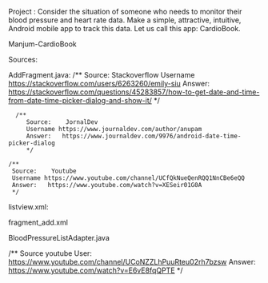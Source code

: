 Project : Consider the situation of someone who needs to monitor their blood pressure and heart rate data. 
Make a simple, attractive, intuitive, Android mobile app to track this data. Let us call this app: CardioBook.


Manjum-CardioBook



Sources: 

AddFragment.java: 
        /**
        Source:    Stackoverflow
         Username https://stackoverflow.com/users/6263260/emily-siu
         Answer: https://stackoverflow.com/questions/45283857/how-to-get-date-and-time-from-date-time-picker-dialog-and-show-it/
         */

      /**
         Source:    JornalDev
         Username https://www.journaldev.com/author/anupam
         Answer:   https://www.journaldev.com/9976/android-date-time-picker-dialog
         */

    /**
     Source:    Youtube
     Username https://www.youtube.com/channel/UCfQkNueQenRQQ1NnCBe6eQQ
     Answer:   https://www.youtube.com/watch?v=XESeir01G0A
     */



listview.xml: 

<!--    Source youtube/Github
User https://github.com/mitchtabian
Answer : https://www.youtube.com/watch?v=E6vE8fqQPTE-->


fragment_add.xml

<!--    AbhiAndroid
User/Answer :https://abhiandroid.com/ui/linear-layout-inside-scrollview.html -->

BloodPressureListAdapter.java

/** Source youtube 
User: https://www.youtube.com/channel/UCoNZZLhPuuRteu02rh7bzsw
Answer: https://www.youtube.com/watch?v=E6vE8fqQPTE
*/

